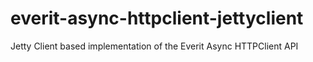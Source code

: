 # everit-async-httpclient-jettyclient
Jetty Client based implementation of the Everit Async HTTPClient API
